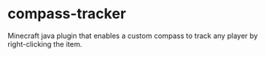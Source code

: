 # compass-tracker
Minecraft java plugin that enables a custom compass to track any player by right-clicking the item.
